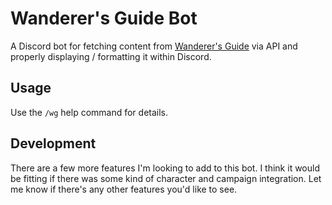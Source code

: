 # Wanderer's Guide Bot
A Discord bot for fetching content from [Wanderer's Guide](https://wanderersguide.app/) via API and properly displaying / formatting it within Discord.

## Usage
Use the `/wg` help command for details.

## Development
There are a few more features I'm looking to add to this bot. I think it would be fitting if there was some kind of character and campaign integration. Let me know if there's any other features you'd like to see.